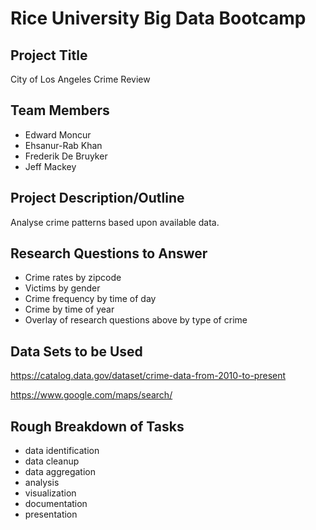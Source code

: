 # Rice University Big Data Bootcamp
## Project Title 

City of Los Angeles Crime Review
## Team Members

- Edward Moncur
- Ehsanur-Rab Khan
- Frederik De Bruyker
- Jeff Mackey

## Project Description/Outline

Analyse crime patterns based upon available data.

## Research Questions to Answer

- Crime rates by zipcode
- Victims by gender
- Crime frequency by time of day
- Crime by time of year
- Overlay of research questions above by type of crime

## Data Sets to be Used

https://catalog.data.gov/dataset/crime-data-from-2010-to-present

https://www.google.com/maps/search/

## Rough Breakdown of Tasks 

- data identification
- data cleanup
- data aggregation
- analysis
- visualization
- documentation
- presentation




